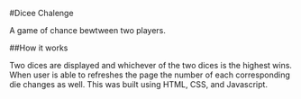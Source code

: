 #Dicee Chalenge

A game of chance bewtween two players.

##How it works

Two dices are displayed and whichever of the two dices is the highest wins. When user is able to refreshes the page the number of each corresponding die changes as well. This was built using HTML, CSS, and Javascript.